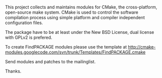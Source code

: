 This project collects and maintains modules for CMake, the cross-platform, open-source make system. CMake is used to control the software compilation process using simple platform and compiler independent configuration files.

The package have to be at least under the New BSD License, dual license with GPLv2 is prefered.

To create FindPACKAGE modules please use the template at
http://cmake-modules.googlecode.com/svn/trunk/Templates/FindPACKAGE.cmake

Send modules and patches to the mailinglist.

Thanks.